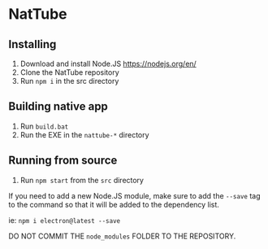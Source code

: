 # NatTube

## Installing

1. Download and install Node.JS https://nodejs.org/en/
2. Clone the NatTube repository
3. Run `npm i` in the src directory

## Building native app

1. Run `build.bat`
2. Run the EXE in the `nattube-*` directory

## Running from source

1. Run `npm start` from the `src` directory

If you need to add a new Node.JS module, make sure to add the `--save` tag to the command so that it will be added to the dependency list.

ie: `npm i electron@latest --save`

DO NOT COMMIT THE `node_modules` FOLDER TO THE REPOSITORY.
